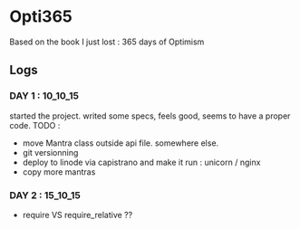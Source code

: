 # Opti365
 Based on the book I just lost : 365 days of Optimism

## Logs

### DAY 1 : 10_10_15

started the project. writed some specs, feels good, seems to have a proper code. 
TODO : 
* move Mantra class outside api file. somewhere else.
* git versionning
* deploy to linode via capistrano and make it run : unicorn / nginx
* copy more mantras

### DAY 2 : 15_10_15

* require VS require_relative ??